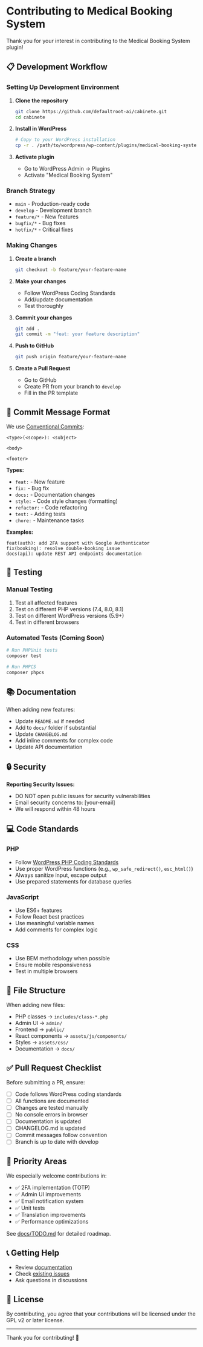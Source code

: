 # Contributing to Medical Booking System

Thank you for your interest in contributing to the Medical Booking System plugin!

## 📋 Development Workflow

### Setting Up Development Environment

1. **Clone the repository**
   ```bash
   git clone https://github.com/defaultroot-ai/cabinete.git
   cd cabinete
   ```

2. **Install in WordPress**
   ```bash
   # Copy to your WordPress installation
   cp -r . /path/to/wordpress/wp-content/plugins/medical-booking-system/
   ```

3. **Activate plugin**
   - Go to WordPress Admin → Plugins
   - Activate "Medical Booking System"

### Branch Strategy

- `main` - Production-ready code
- `develop` - Development branch
- `feature/*` - New features
- `bugfix/*` - Bug fixes
- `hotfix/*` - Critical fixes

### Making Changes

1. **Create a branch**
   ```bash
   git checkout -b feature/your-feature-name
   ```

2. **Make your changes**
   - Follow WordPress Coding Standards
   - Add/update documentation
   - Test thoroughly

3. **Commit your changes**
   ```bash
   git add .
   git commit -m "feat: your feature description"
   ```

4. **Push to GitHub**
   ```bash
   git push origin feature/your-feature-name
   ```

5. **Create a Pull Request**
   - Go to GitHub
   - Create PR from your branch to `develop`
   - Fill in the PR template

## 📝 Commit Message Format

We use [Conventional Commits](https://www.conventionalcommits.org/):

```
<type>(<scope>): <subject>

<body>

<footer>
```

**Types:**
- `feat:` - New feature
- `fix:` - Bug fix
- `docs:` - Documentation changes
- `style:` - Code style changes (formatting)
- `refactor:` - Code refactoring
- `test:` - Adding tests
- `chore:` - Maintenance tasks

**Examples:**
```
feat(auth): add 2FA support with Google Authenticator
fix(booking): resolve double-booking issue
docs(api): update REST API endpoints documentation
```

## 🧪 Testing

### Manual Testing
1. Test all affected features
2. Test on different PHP versions (7.4, 8.0, 8.1)
3. Test on different WordPress versions (5.9+)
4. Test in different browsers

### Automated Tests (Coming Soon)
```bash
# Run PHPUnit tests
composer test

# Run PHPCS
composer phpcs
```

## 📚 Documentation

When adding new features:
- Update `README.md` if needed
- Add to `docs/` folder if substantial
- Update `CHANGELOG.md`
- Add inline comments for complex code
- Update API documentation

## 🔒 Security

**Reporting Security Issues:**
- DO NOT open public issues for security vulnerabilities
- Email security concerns to: [your-email]
- We will respond within 48 hours

## 💻 Code Standards

### PHP
- Follow [WordPress PHP Coding Standards](https://developer.wordpress.org/coding-standards/wordpress-coding-standards/php/)
- Use proper WordPress functions (e.g., `wp_safe_redirect()`, `esc_html()`)
- Always sanitize input, escape output
- Use prepared statements for database queries

### JavaScript
- Use ES6+ features
- Follow React best practices
- Use meaningful variable names
- Add comments for complex logic

### CSS
- Use BEM methodology when possible
- Ensure mobile responsiveness
- Test in multiple browsers

## 📁 File Structure

When adding new files:
- PHP classes → `includes/class-*.php`
- Admin UI → `admin/`
- Frontend → `public/`
- React components → `assets/js/components/`
- Styles → `assets/css/`
- Documentation → `docs/`

## ✅ Pull Request Checklist

Before submitting a PR, ensure:

- [ ] Code follows WordPress coding standards
- [ ] All functions are documented
- [ ] Changes are tested manually
- [ ] No console errors in browser
- [ ] Documentation is updated
- [ ] CHANGELOG.md is updated
- [ ] Commit messages follow convention
- [ ] Branch is up to date with develop

## 🎯 Priority Areas

We especially welcome contributions in:
- ✅ 2FA implementation (TOTP)
- ✅ Admin UI improvements
- ✅ Email notification system
- ✅ Unit tests
- ✅ Translation improvements
- ✅ Performance optimizations

See [docs/TODO.md](docs/TODO.md) for detailed roadmap.

## 📞 Getting Help

- Review [documentation](docs/README.md)
- Check [existing issues](https://github.com/defaultroot-ai/cabinete/issues)
- Ask questions in discussions

## 📄 License

By contributing, you agree that your contributions will be licensed under the GPL v2 or later license.

---

Thank you for contributing! 🎉

